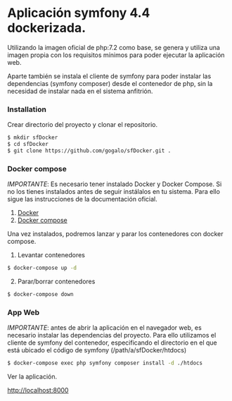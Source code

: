 # Aplicación symfony 4.4 dockerizada. 

Utilizando la imagen oficial de php:7.2 como base, se genera y utiliza una imagen propia con los requisitos mínimos para poder ejecutar la aplicación web.

Aparte también se instala el cliente de symfony para poder instalar las dependencias (symfony composer) desde el contenedor de php, sin la necesidad de instalar nada en el sistema anfitrión.

### Installation

Crear directorio del proyecto y clonar el repositorio.

```sh
$ mkdir sfDocker
$ cd sfDocker
$ git clone https://github.com/gogalo/sfDocker.git .
```

### Docker compose

*IMPORTANTE*: Es necesario tener instalado Docker y Docker Compose. Si no los tienes instalados antes de seguir instálalos en tu sistema. Para ello sigue las instrucciones de la documentación oficial.

1. [Docker](https://docs.docker.com/get-docker/)
2. [Docker compose](https://docs.docker.com/compose/install/)

Una vez instalados, podremos lanzar y parar los contenedores con docker compose.

1. Levantar contenedores

```sh
$ docker-compose up -d
```

2. Parar/borrar contenedores

```sh
$ docker-compose down
```

### App Web 

*IMPORTANTE*: antes de abrir la aplicación en el navegador web, es necesario instalar las dependencias del proyecto. Para ello utilizamos el cliente de symfony del contenedor, especificando el directorio en el que está ubicado el código de symfony (/path/a/sfDocker/htdocs)

```sh
$ docker-compose exec php symfony composer install -d ./htdocs
```

Ver la aplicación.

[http://localhost:8000](http://localhost:8000)
